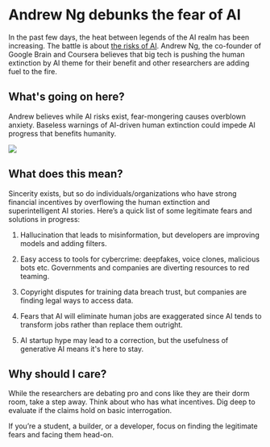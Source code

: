 # Andrew Ng debunks the fear of AI

In the past few days, the heat between legends of the AI realm has been increasing. The battle is about [the risks of AI](https://www.deeplearning.ai/the-batch/issue-220/?utm_source=bensbites\&utm_medium=referral\&utm_campaign=andrew-ng-debunks-the-fear-of-ai). Andrew Ng, the co-founder of Google Brain and Coursera believes that big tech is pushing the human extinction by AI theme for their benefit and other researchers are adding fuel to the fire.

## What's going on here?

Andrew believes while AI risks exist, fear-mongering causes overblown anxiety. Baseless warnings of AI-driven human extinction could impede AI progress that benefits humanity.

![](https://media.beehiiv.com/cdn-cgi/image/fit=scale-down,format=auto,onerror=redirect,quality=80/uploads/asset/file/99a86485-f736-40dd-a03f-ff6f10712dcc/image.png)

## What does this mean?

Sincerity exists, but so do individuals/organizations who have strong financial incentives by overflowing the human extinction and superintelligent AI stories. Here’s a quick list of some legitimate fears and solutions in progress:

1. Hallucination that leads to misinformation, but developers are improving models and adding filters.

2. Easy access to tools for cybercrime: deepfakes, voice clones, malicious bots etc. Governments and companies are diverting resources to red teaming.

3. Copyright disputes for training data breach trust, but companies are finding legal ways to access data.

4. Fears that AI will eliminate human jobs are exaggerated since AI tends to transform jobs rather than replace them outright.

5. AI startup hype may lead to a correction, but the usefulness of generative AI means it's here to stay.

## Why should I care?

While the researchers are debating pro and cons like they are their dorm room, take a step away. Think about who has what incentives. Dig deep to evaluate if the claims hold on basic interrogation.

If you’re a student, a builder, or a developer, focus on finding the legitimate fears and facing them head-on.
